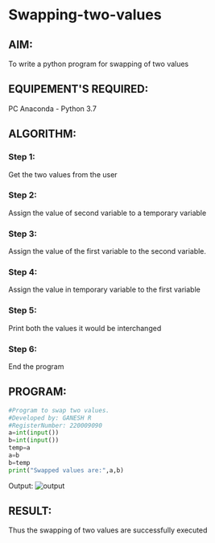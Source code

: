 # Swapping-two-values
## AIM:
To write a python program for swapping of two values
## EQUIPEMENT'S REQUIRED: 
PC
Anaconda - Python 3.7
## ALGORITHM: 
### Step 1:
Get the two values from the user
### Step 2: 
Assign the value of second variable to a temporary variable 
### Step 3: 
Assign the value of the first variable to the second variable.
### Step 4:  
Assign the value in temporary variable to the first variable
### Step 5: 
Print both the values it would be interchanged
### Step 6: 
End the program
## PROGRAM:
```python
#Program to swap two values.
#Developed by: GANESH R
#RegisterNumber: 220009090
a=int(input())
b=int(input())
temp=a
a=b
b=temp
print("Swapped values are:",a,b)

```
Output:
![output](![P1](https://github.com/ganesha360/Swapping-two-values/assets/120884552/1c7d2440-2040-4a37-87a2-e28b26f0d1bf)
)




## RESULT:
Thus the swapping of two values are successfully executed



